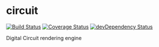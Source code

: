 # circuit

[![Build Status](https://travis-ci.org/drom/circuit.svg?branch=master)](https://travis-ci.org/drom/circuit)
[![Coverage Status](https://coveralls.io/repos/drom/circuit/badge.svg?branch=master&service=github)](https://coveralls.io/github/drom/circuit?branch=master)
[![devDependency Status](https://david-dm.org/drom/circuit/dev-status.svg)](https://david-dm.org/drom/circuit#info=devDependencies)

Digital Circuit rendering engine
